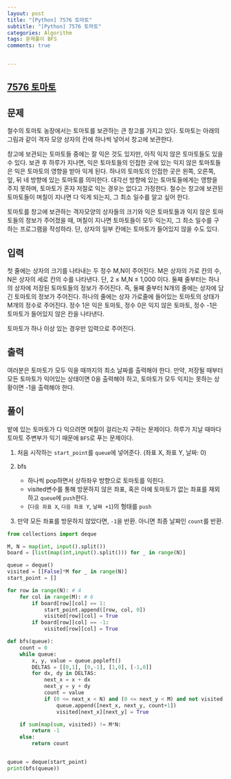 ```yaml
---
layout: post
title: "[Python] 7576 토마토"
subtitle: "[Python] 7576 토마토"
categories: Algorithm
tags: 문제풀이 BFS
comments: true


---
```

## [7576 토마토](https://www.acmicpc.net/problem/7576)

## 문제
철수의 토마토 농장에서는 토마토를 보관하는 큰 창고를 가지고 있다. 토마토는 아래의 그림과 같이 격자 모양 상자의 칸에 하나씩 넣어서 창고에 보관한다.



창고에 보관되는 토마토들 중에는 잘 익은 것도 있지만, 아직 익지 않은 토마토들도 있을 수 있다. 보관 후 하루가 지나면, 익은 토마토들의 인접한 곳에 있는 익지 않은 토마토들은 익은 토마토의 영향을 받아 익게 된다. 하나의 토마토의 인접한 곳은 왼쪽, 오른쪽, 앞, 뒤 네 방향에 있는 토마토를 의미한다. 대각선 방향에 있는 토마토들에게는 영향을 주지 못하며, 토마토가 혼자 저절로 익는 경우는 없다고 가정한다. 철수는 창고에 보관된 토마토들이 며칠이 지나면 다 익게 되는지, 그 최소 일수를 알고 싶어 한다.

토마토를 창고에 보관하는 격자모양의 상자들의 크기와 익은 토마토들과 익지 않은 토마토들의 정보가 주어졌을 때, 며칠이 지나면 토마토들이 모두 익는지, 그 최소 일수를 구하는 프로그램을 작성하라. 단, 상자의 일부 칸에는 토마토가 들어있지 않을 수도 있다.

## 입력
첫 줄에는 상자의 크기를 나타내는 두 정수 M,N이 주어진다. M은 상자의 가로 칸의 수, N은 상자의 세로 칸의 수를 나타낸다. 단, 2 ≤ M,N ≤ 1,000 이다. 둘째 줄부터는 하나의 상자에 저장된 토마토들의 정보가 주어진다. 즉, 둘째 줄부터 N개의 줄에는 상자에 담긴 토마토의 정보가 주어진다. 하나의 줄에는 상자 가로줄에 들어있는 토마토의 상태가 M개의 정수로 주어진다. 정수 1은 익은 토마토, 정수 0은 익지 않은 토마토, 정수 -1은 토마토가 들어있지 않은 칸을 나타낸다.

토마토가 하나 이상 있는 경우만 입력으로 주어진다.

## 출력
여러분은 토마토가 모두 익을 때까지의 최소 날짜를 출력해야 한다. 만약, 저장될 때부터 모든 토마토가 익어있는 상태이면 0을 출력해야 하고, 토마토가 모두 익지는 못하는 상황이면 -1을 출력해야 한다.

## 풀이

밭에 있는 토마토가 다 익으려면 며칠이 걸리는지 구하는 문제이다. 하루가 지날 때마다 토마토 주변부가 익기 때문에 `BFS`로 푸는 문제이다.

1. 처음 시작하는 `start_point`를 `queue`에 넣어준다. (좌표 X, 좌표 Y, 날짜: 0)
2. bfs
    - 하나씩 pop하면서 상하좌우 방향으로 토마토를 익힌다.
    - visited변수를 통해 방문하지 않은 좌표, 혹은 아예 토마토가 없는 좌표를 재외하고 `queue`에 `push`한다.
    - (`다음 좌표 X`, `다음 좌표 Y`, `날짜 +1`)의 형태를 `push`

3. 만약 모든 좌표를 방문하지 않았다면, `-1`을 반환. 아니면 최종 날짜인 `count`를 반환.

```python
from collections import deque

M, N = map(int, input().split())
board = [list(map(int,input().split())) for _ in range(N)]

queue = deque()
visited = [[False]*M for _ in range(N)]
start_point = []

for row in range(N): # 4
    for col in range(M): # 6
        if board[row][col] == 1:
            start_point.append([row, col, 0])
            visited[row][col] = True
        if board[row][col] == -1:
            visited[row][col] = True

def bfs(queue):
    count = 0
    while queue:
        x, y, value = queue.popleft()
        DELTAS = [[0,1], [0,-1], [1,0], [-1,0]]
        for dx, dy in DELTAS:
            next_x = x + dx
            next_y = y + dy
            count = value
            if (0 <= next_x < N) and (0 <= next_y < M) and not visited[next_x][next_y]:
                queue.append([next_x, next_y, count+1])
                visited[next_x][next_y] = True

    if sum(map(sum, visited)) != M*N:
        return -1
    else:
        return count


queue = deque(start_point)
print(bfs(queue))

```
